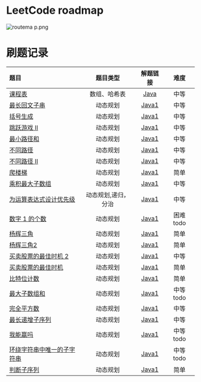 # LeetCode roadmap

![routema
p.png](routemap.png)

# 刷题记录

| 题目                                                                                                                                                  |    题目类型    |                                                   解题链接                                                   |    难度     |
|:----------------------------------------------------------------------------------------------------------------------------------------------------|:----------:|:--------------------------------------------------------------------------------------------------------:|:---------:|
| [课程表](https://leetcode.cn/problems/course-schedule/description/?envType=problem-list-v2&envId=2cktkvj)                                              |   数组、哈希表   |           [Java](https://github.com/xiamo0/leetcodejava/blob/main/src/CourseSchedule_207.java)           |    中等     |
| [最长回文子串](https://leetcode.cn/problems/longest-palindromic-substring/description/?envType=problem-list-v2&envId=dynamic-programming)                 |    动态规划    |    [Java1](https://github.com/xiamo0/leetcodejava/blob/main/src/dp/LongestPalindromicSubstring.java)     |    中等     |
| [括号生成](https://leetcode.cn/problems/generate-parentheses/description/?envType=problem-list-v2&envId=dynamic-programming)                            |    动态规划    |        [Java1](https://github.com/xiamo0/leetcodejava/blob/main/src/dp/GenerateParentheses.java)         |    中等     |
| [跳跃游戏 II](https://leetcode.cn/problems/jump-game-ii/description/?envType=problem-list-v2&envId=dynamic-programming)                                 |    动态规划    |             [Java1](https://github.com/xiamo0/leetcodejava/blob/main/src/dp/JumpGameii.java)             |    中等     |
| [最小路径和](https://leetcode.cn/problems/minimum-path-sum/description/?envType=problem-list-v2&envId=dynamic-programming)                               |    动态规划    |           [Java1](https://github.com/xiamo0/leetcodejava/blob/main/src/dp/MinimumPathSum.java)           |    中等     |
| [不同路径](https://leetcode.cn/problems/unique-paths/description/?envType=problem-list-v2&envId=dynamic-programming)                                    |    动态规划    |            [Java1](https://github.com/xiamo0/leetcodejava/blob/main/src/dp/UniquePaths.java)             |    中等     |
| [不同路径 II](https://leetcode.cn/problems/unique-paths/description/?envType=problem-list-v2&envId=dynamic-programming)                                 |    动态规划    |           [Java1](https://github.com/xiamo0/leetcodejava/blob/main/src/dp/UniquePathsIi.java)            |    中等     |
| [爬楼梯](https://leetcode.cn/problems/climbing-stairs/description/?envType=problem-list-v2&envId=dynamic-programming)                                  |    动态规划    |           [Java1](https://github.com/xiamo0/leetcodejava/blob/main/src/dp/ClimbingStairs.java)           |    简单     |
| [乘积最大子数组](https://leetcode.cn/problems/maximum-product-subarray/description/)                                                                       |    动态规划    |       [Java1](https://github.com/xiamo0/leetcodejava/blob/main/src/dp/MaximumProductSubarray.java)       |    中等     |
| [为运算表达式设计优先级](https://leetcode.cn/problems/different-ways-to-add-parentheses/description/?envType=problem-list-v2&envId=dynamic-programming)        | 动态规划,递归，分治 |   [Java1](https://github.com/xiamo0/leetcodejava/blob/main/src/dp/DifferentWaysToAddParentheses.java)    |    中等     |
| [数字 1 的个数](https://leetcode.cn/problems/number-of-digit-one/description/?envType=problem-list-v2&envId=dynamic-programming)                         |    动态规划    |          [Java1](https://github.com/xiamo0/leetcodejava/blob/main/src/dp/NumberOfDigitOne.java)          |  困难 todo  |
| [杨辉三角](https://leetcode.cn/problems/pascals-triangle/description/?envType=problem-list-v2&envId=dynamic-programming)                                |    动态规划    |          [Java1](https://github.com/xiamo0/leetcodejava/blob/main/src/dp/PascalsTriangle.java)           |    简单     |
| [杨辉三角2](https://leetcode.cn/problems/pascals-triangle-ii/description/?envType=problem-list-v2&envId=dynamic-programming)                            |    动态规划    |          [Java1](https://github.com/xiamo0/leetcodejava/blob/main/src/dp/PascalsTriangle2.java)          |    简单     |
| [买卖股票的最佳时机 2](https://leetcode.cn/problems/best-time-to-buy-and-sell-stock-ii/description/?envType=problem-list-v2&envId=dynamic-programming)       |    动态规划    |     [Java1](https://github.com/xiamo0/leetcodejava/blob/main/src/dM/BestTimeToBuyAndSellStock2.java)     |    中等     |
| [买卖股票的最佳时机](https://leetcode.cn/problems/best-time-to-buy-and-sell-stock/description/?envType=problem-list-v2&envId=dynamic-programming)            |    动态规划    |     [Java1](https://github.com/xiamo0/leetcodejava/blob/main/src/dp/BestTimeToBuyAndSellStock.java)      |    简单     |
| [比特位计数](https://leetcode.cn/problems/counting-bits/description/?envType=problem-list-v2&envId=dynamic-programming)                                  |    动态规划    |            [Java1](https://github.com/xiamo0/leetcodejava/blob/main/src/dp/CountingBits.java)            |    简单     |
| [最大子数组和](https://leetcode.cn/problems/maximum-subarray/description/?envType=problem-list-v2&envId=dynamic-programming)                              |    动态规划    |          [Java1](https://github.com/xiamo0/leetcodejava/blob/main/src/dp/MaximumSubarray.java)           | 中等   todo |
| [完全平方数](https://leetcode.cn/problems/perfect-squares/description/?envType=problem-list-v2&envId=dynamic-programming)                                |    动态规划    |           [Java1](https://github.com/xiamo0/leetcodejava/blob/main/src/dp/PerfectSquares.java)           |    中等     |
| [最长递增子序列](https://leetcode.cn/problems/longest-increasing-subsequence/description/?envType=problem-list-v2&envId=dynamic-programming)               |    动态规划    |    [Java1](https://github.com/xiamo0/leetcodejava/blob/main/src/dp/LongestIncreasingSubsequence.java)    |    中等     |
| [我能赢吗](https://leetcode.cn/problems/can-i-win/description/?envType=problem-list-v2&envId=dynamic-programming)                                       |    动态规划    |              [Java1](https://github.com/xiamo0/leetcodejava/blob/main/src/dp/CanIWin.java)               | 中等   todo |
| [环绕字符串中唯一的子字符串](https://leetcode.cn/problems/unique-substrings-in-wraparound-string/description/?envType=problem-list-v2&envId=dynamic-programming) |    动态规划    | [Java1](https://github.com/xiamo0/leetcodejava/blob/main/src/dp/UniqueSubstringsInWraparoundString.java) | 中等   todo |
| [判断子序列](https://leetcode.cn/problems/IsSubsequence/description/?envType=problem-list-v2&envId=dynamic-programming)                          |    动态规划    | [Java1](https://github.com/xiamo0/leetcodejava/blob/main/src/dp/IsSubsequence.java) | 简单   |


